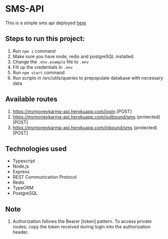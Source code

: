 # SMS-API

This is a simple sms api deployed [here](https://mymoneykarma-api.herokuapp.com/)

## Steps to run this project:

1. Run `npm i` command
2. Make sure you have node, redis and postgreSQL installed.
3. Change the `.env.example` file to `.env`
4. Fill up the credentials in `.env`
5. Run `npm start` command
6. Run scripts in /src/utils/queries to prepopulate database with necessary data

## Available routes

1. https://mymoneykarma-api.herokuapp.com/login [POST]
2. https://mymoneykarma-api.herokuapp.com/outbound/sms (protected) [POST]
3. https://mymoneykarma-api.herokuapp.com/inbound/sms (protected) [POST]

## Technologies used

- Typescript
- Node.js
- Express
- REST Communication Protocol
- Redis
- TypeORM
- PostgreSQL

## Note
1. Authorization follows the Bearer [token] pattern. To access private routes, copy the token received during login into the authorization header. 
